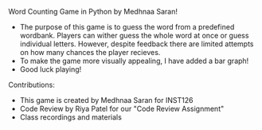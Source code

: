 Word Counting Game in Python by Medhnaa Saran!
- The purpose of this game is to guess the word from a predefined wordbank. Players can wither guess the whole word at once or guess individual letters. However, despite feedback there are limited attempts on how many chances the player recieves.
- To make the game more visually appealing, I have added a bar graph!
- Good luck playing!


Contributions:
- This game is created by Medhnaa Saran for INST126
- Code Review by Riya Patel for our "Code Review Assignment"
- Class recordings and materials
